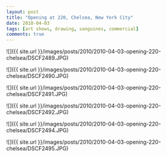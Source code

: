 ```yaml
---
layout: post
title: "Opening at 220, Chelsea, New York City"
date: 2010-04-03
tags: [art shows, drawing, sanguines, commercial]
comments: true
---
```

![]({{ site.url }}/images/posts/2010/2010-04-03-opening-220-chelsea/DSCF2489.JPG)

![]({{ site.url }}/images/posts/2010/2010-04-03-opening-220-chelsea/DSCF2490.JPG)

![]({{ site.url }}/images/posts/2010/2010-04-03-opening-220-chelsea/DSCF2491.JPG)

![]({{ site.url }}/images/posts/2010/2010-04-03-opening-220-chelsea/DSCF2492.JPG)

![]({{ site.url }}/images/posts/2010/2010-04-03-opening-220-chelsea/DSCF2494.JPG)

![]({{ site.url }}/images/posts/2010/2010-04-03-opening-220-chelsea/DSCF2495.JPG)

